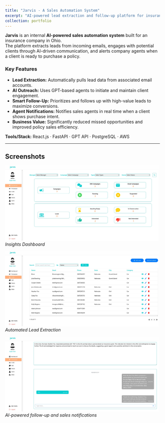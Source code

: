 ```yaml
---
title: "Jarvis - A Sales Automation System"
excerpt: "AI-powered lead extraction and follow-up platform for insurance sales<br/><img src='/images/jarvis/jarvis-poster.png' width='500' height='300'>"
collection: portfolio
---
```


**Jarvis** is an internal **AI-powered sales automation system** built for an insurance company in Ohio.  
The platform extracts leads from incoming emails, engages with potential clients through AI-driven communication, and alerts company agents when a client is ready to purchase a policy.  

### Key Features
- **Lead Extraction:** Automatically pulls lead data from associated email accounts.  
- **AI Outreach:** Uses GPT-based agents to initiate and maintain client engagement.  
- **Smart Follow-Up:** Prioritizes and follows up with high-value leads to maximize conversions.  
- **Agent Notifications:** Notifies sales agents in real time when a client shows purchase intent.  
- **Business Value:** Significantly reduced missed opportunities and improved policy sales efficiency.  

**Tools/Stack:** React.js · FastAPI · GPT API · PostgreSQL · AWS 

---

## Screenshots
<img src="/images/jarvis/jarvis-3.jpg" width="500"><br/>
*Insights Dashboard*

<img src="/images/jarvis/jarvis-2.jpg" width="500"><br/>
*Automated Lead Extraction*

<img src="/images/jarvis/jarvis-1.jpg" width="500"><br/>
*AI-powered follow-up and sales notifications*
